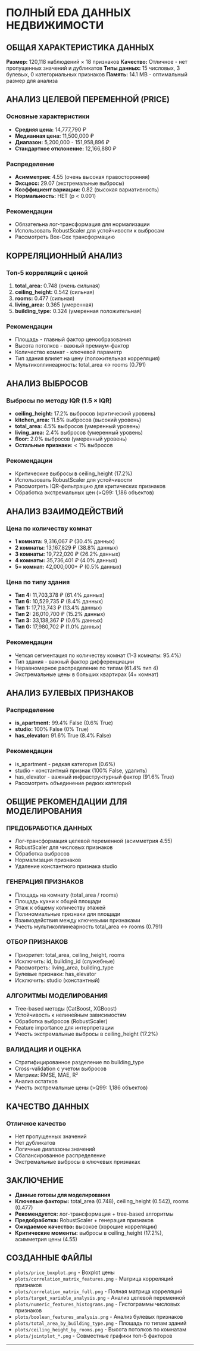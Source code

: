 # ПОЛНЫЙ EDA ДАННЫХ НЕДВИЖИМОСТИ

## ОБЩАЯ ХАРАКТЕРИСТИКА ДАННЫХ

**Размер:** 120,118 наблюдений × 18 признаков
**Качество:** Отличное - нет пропущенных значений и дубликатов
**Типы данных:** 15 числовых, 3 булевых, 0 категориальных признаков
**Память:** 14.1 MB - оптимальный размер для анализа

## АНАЛИЗ ЦЕЛЕВОЙ ПЕРЕМЕННОЙ (PRICE)

### Основные характеристики
- **Средняя цена:** 14,777,790 ₽
- **Медианная цена:** 11,500,000 ₽
- **Диапазон:** 5,200,000 - 151,958,896 ₽
- **Стандартное отклонение:** 12,166,880 ₽

### Распределение
- **Асимметрия:** 4.55 (очень высокая правосторонняя)
- **Эксцесс:** 29.07 (экстремальные выбросы)
- **Коэффициент вариации:** 0.82 (высокая вариативность)
- **Нормальность:** НЕТ (p < 0.001)

### Рекомендации
- Обязательна лог-трансформация для нормализации
- Использовать RobustScaler для устойчивости к выбросам
- Рассмотреть Box-Cox трансформацию

## КОРРЕЛЯЦИОННЫЙ АНАЛИЗ

### Топ-5 корреляций с ценой
1. **total_area:** 0.748 (очень сильная)
2. **ceiling_height:** 0.542 (сильная)
3. **rooms:** 0.477 (сильная)
4. **living_area:** 0.365 (умеренная)
5. **building_type:** 0.324 (умеренная положительная)

### Рекомендации
- Площадь - главный фактор ценообразования
- Высота потолков - важный премиум-фактор
- Количество комнат - ключевой параметр
- Тип здания влияет на цену (положительная корреляция)
- Мультиколлинеарность: total_area ↔ rooms (0.791)

## АНАЛИЗ ВЫБРОСОВ

### Выбросы по методу IQR (1.5 × IQR)
- **ceiling_height:** 17.2% выбросов (критический уровень)
- **kitchen_area:** 11.5% выбросов (высокий уровень)
- **total_area:** 4.5% выбросов (умеренный уровень)
- **living_area:** 2.4% выбросов (умеренный уровень)
- **floor:** 2.0% выбросов (умеренный уровень)
- **Остальные признаки:** < 1% выбросов

### Рекомендации
- Критические выбросы в ceiling_height (17.2%)
- Использовать RobustScaler для устойчивости
- Рассмотреть IQR-фильтрацию для критических признаков
- Обработка экстремальных цен (>Q99: 1,186 объектов)

## АНАЛИЗ ВЗАИМОДЕЙСТВИЙ

### Цена по количеству комнат
- **1 комната:** 9,316,067 ₽ (30.4% данных)
- **2 комнаты:** 13,167,829 ₽ (38.8% данных)
- **3 комнаты:** 19,722,020 ₽ (26.2% данных)
- **4 комнаты:** 35,736,401 ₽ (4.0% данных)
- **5+ комнат:** 42,000,000+ ₽ (0.5% данных)

### Цена по типу здания
- **Тип 4:** 11,703,378 ₽ (61.4% данных)
- **Тип 6:** 10,529,735 ₽ (8.4% данных)
- **Тип 1:** 17,713,743 ₽ (13.4% данных)
- **Тип 2:** 26,010,700 ₽ (15.2% данных)
- **Тип 3:** 33,138,367 ₽ (0.6% данных)
- **Тип 0:** 17,980,702 ₽ (1.0% данных)

### Рекомендации
- Четкая сегментация по количеству комнат (1-3 комнаты: 95.4%)
- Тип здания - важный фактор дифференциации
- Неравномерное распределение по типам (61.4% тип 4)
- Экстремальные цены в больших квартирах (4+ комнат)

## АНАЛИЗ БУЛЕВЫХ ПРИЗНАКОВ

### Распределение
- **is_apartment:** 99.4% False (0.6% True)
- **studio:** 100% False (0% True)
- **has_elevator:** 91.6% True (8.4% False)

### Рекомендации
- is_apartment - редкая категория (0.6%)
- studio - константный признак (100% False, удалить)
- has_elevator - важный инфраструктурный фактор (91.6% True)
- Рассмотреть объединение редких категорий

## ОБЩИЕ РЕКОМЕНДАЦИИ ДЛЯ МОДЕЛИРОВАНИЯ

### ПРЕДОБРАБОТКА ДАННЫХ
- Лог-трансформация целевой переменной (асимметрия 4.55)
- RobustScaler для числовых признаков
- Обработка выбросов
- Нормализация признаков
- Удаление константного признака studio

### ГЕНЕРАЦИЯ ПРИЗНАКОВ
- Площадь на комнату (total_area / rooms)
- Площадь кухни к общей площади
- Этаж к общему количеству этажей
- Полиномиальные признаки для площади
- Взаимодействия между ключевыми признаками
- Учесть мультиколлинеарность total_area ↔ rooms (0.791)

### ОТБОР ПРИЗНАКОВ
- Приоритет: total_area, ceiling_height, rooms
- Исключить: id, building_id (служебные)
- Рассмотреть: living_area, building_type
- Булевые признаки: has_elevator
- Исключить: studio (константный)

### АЛГОРИТМЫ МОДЕЛИРОВАНИЯ
- Tree-based методы (CatBoost, XGBoost)
- Устойчивость к нелинейным зависимостям
- Обработка выбросов (RobustScaler)
- Feature importance для интерпретации
- Учесть экстремальные выбросы в ceiling_height (17.2%)

### ВАЛИДАЦИЯ И ОЦЕНКА
- Стратифицированное разделение по building_type
- Cross-validation с учетом выбросов
- Метрики: RMSE, MAE, R²
- Анализ остатков
- Учесть экстремальные цены (>Q99: 1,186 объектов)

## КАЧЕСТВО ДАННЫХ

### Отличное качество
- Нет пропущенных значений
- Нет дубликатов
- Логичные диапазоны значений
- Сбалансированное распределение
- Экстремальные выбросы в ключевых признаках

## ЗАКЛЮЧЕНИЕ

- **Данные готовы для моделирования**
- **Ключевые факторы:** total_area (0.748), ceiling_height (0.542), rooms (0.477)
- **Рекомендуется:** лог-трансформация + tree-based алгоритмы
- **Предобработка:** RobustScaler + генерация признаков
- **Ожидаемое качество:** высокое (хорошие корреляции)
- **Критические моменты:** выбросы в ceiling_height (17.2%), асимметрия цены (4.55)

## СОЗДАННЫЕ ФАЙЛЫ

- `plots/price_boxplot.png` - Boxplot цены
- `plots/correlation_matrix_features.png` - Матрица корреляций признаков
- `plots/correlation_matrix_full.png` - Полная матрица корреляций
- `plots/target_variable_analysis.png` - Анализ целевой переменной
- `plots/numeric_features_histograms.png` - Гистограммы числовых признаков
- `plots/boolean_features_analysis.png` - Анализ булевых признаков
- `plots/total_area_by_building_type.png` - Площадь по типам зданий
- `plots/ceiling_height_by_rooms.png` - Высота потолков по комнатам
- `plots/jointplot_*.png` - Совместные графики топ-5 факторов

---